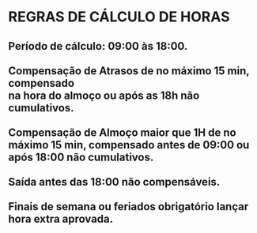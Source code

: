 <h1>REGRAS DE CÁLCULO DE HORAS</h1>

<h2><b>

Período de cálculo: 09:00 às 18:00.<br>
<br>
Compensação de Atrasos de no máximo 15 min, compensado<br>
na hora do almoço ou após as 18h não cumulativos.<br>
<br>
Compensação de Almoço maior que 1H de no máximo 15 min, compensado antes de 09:00 ou após 18:00 não cumulativos.<br>
<br>
Saída antes das 18:00 não compensáveis.<br>
<br>
Finais de semana ou feriados obrigatório lançar hora extra aprovada.<br>
<br>
</b></h2>